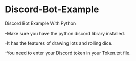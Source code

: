 # Discord-Bot-Example
Discord Bot Example With Python

-Make sure you have the python discord library installed.

-It has the features of drawing lots and rolling dice.

-You need to enter your Discord token in your Token.txt file.
